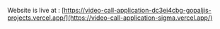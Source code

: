 Website is live at : [https://video-call-application-dc3ei4cbg-gopaljis-projects.vercel.app/](https://video-call-application-sigma.vercel.app/)
